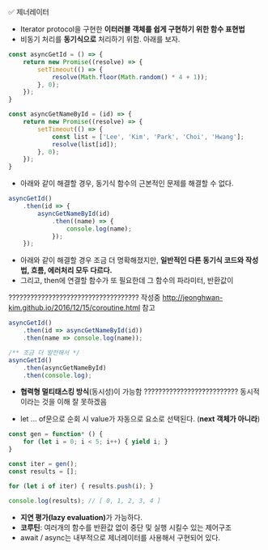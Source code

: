 ✅ 제너레이터
* Iterator protocol을 구현한 <b>이터러블 객체를 쉽게 구현하기 위한 함수 표현법</b>
* 비동기 처리를 <b>동기식으로</b> 처리하기 위함. 아래를 보자.
```javascript
const asyncGetId = () => {
    return new Promise((resolve) => {
        setTimeout(() => {
            resolve(Math.floor(Math.random() * 4 + 1));
        }, 0);
    });
}

const asyncGetNameById = (id) => {
    return new Promise((resolve) => {
        setTimeout(() => {
            const list = ['Lee', 'Kim', 'Park', 'Choi', 'Hwang'];
            resolve(list[id]);
        }, 0);
    });
}
```
* 아래와 같이 해결할 경우, 동기식 함수의 근본적인 문제를 해결할 수 없다.
```javascript
asyncGetId()
    .then(id => {
        asyncGetNameById(id)
            .then((name) => {
                console.log(name);
            });
    });
```
* 아래와 같이 해결할 경우 조금 더 명확해졌지만, <b>일반적인 다른 동기식 코드와 작성법, 흐름, 에러처리 모두 다르다.</b>
* 그리고, then에 연결할 함수가 또 필요한데 그 함수의 파라미터, 반환값이 

???????????????????????????????????? 작성중 http://jeonghwan-kim.github.io/2016/12/15/coroutine.html 참고






```javascript
asyncGetId()
    .then(id => asyncGetNameById(id))
    .then(name => console.log(name));

/** 조금 더 발전해서 */
asyncGetId()
    .then(asyncGetNameById)
    .then(console.log);
```
* <b>협력형 멀티태스킹 방식</b>(동시성)이 가능함
?????????????????????????? 동시적이라는 것을 이해 잘 못하겠음




* let ... of문으로 순회 시 value가 자동으로 요소로 선택된다. (<b>next 객체가 아니라</b>)
```javascript
const gen = function* () {
    for (let i = 0; i < 5; i++) { yield i; }
}

const iter = gen();
const results = [];

for (let i of iter) { results.push(i); }

console.log(results); // [ 0, 1, 2, 3, 4 ]
```
* <b>지연 평가(lazy evaluation)</b>가 가능하다.
* <b>코루틴</b>: 여러개의 함수를 반환값 없이 중단 및 실행 시킬수 있는 제어구조
* await / async는 내부적으로 제너레이터를 사용해서 구현되어 있다.